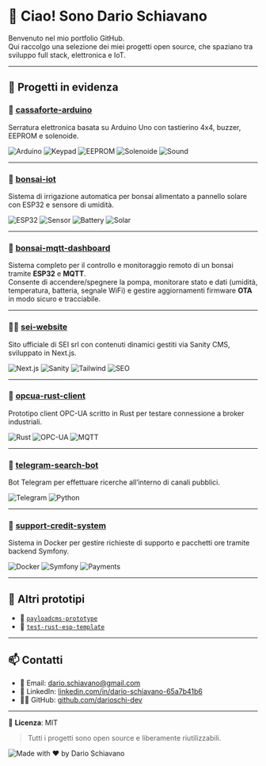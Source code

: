 # 👋 Ciao! Sono Dario Schiavano

Benvenuto nel mio portfolio GitHub.  
Qui raccolgo una selezione dei miei progetti open source, che spaziano tra sviluppo full stack, elettronica e IoT.

---

## 🧰 Progetti in evidenza

### 🔐 [cassaforte-arduino](https://github.com/darioschi-dev/cassaforte-arduino)
Serratura elettronica basata su Arduino Uno con tastierino 4x4, buzzer, EEPROM e solenoide.

![Arduino](https://img.shields.io/badge/board-arduino-blue)
![Keypad](https://img.shields.io/badge/input-keypad-9cf)
![EEPROM](https://img.shields.io/badge/storage-eeprom-orange)
![Solenoide](https://img.shields.io/badge/lock-solenoid-success)
![Sound](https://img.shields.io/badge/sound-buzzer-lightgrey)

---

### 🌱 [bonsai-iot](https://github.com/darioschi-dev/bonsai-iot)
Sistema di irrigazione automatica per bonsai alimentato a pannello solare con ESP32 e sensore di umidità.

![ESP32](https://img.shields.io/badge/mcu-esp32-blue)
![Sensor](https://img.shields.io/badge/sensor-soil--moisture-green)
![Battery](https://img.shields.io/badge/power-li--ion-yellow)
![Solar](https://img.shields.io/badge/energy-solar-brightgreen)

---

### 🌿  [bonsai-mqtt-dashboard](https://github.com/darioschi-dev/bonsai-mqtt-dashboard)
Sistema completo per il controllo e monitoraggio remoto di un bonsai tramite **ESP32** e **MQTT**.  
Consente di accendere/spegnere la pompa, monitorare stato e dati (umidità, temperatura, batteria, segnale WiFi) e gestire aggiornamenti firmware **OTA** in modo sicuro e tracciabile.

---

### 🧑‍💼 [sei-website](https://github.com/darioschi-dev/sei-website)
Sito ufficiale di SEI srl con contenuti dinamici gestiti via Sanity CMS, sviluppato in Next.js.

![Next.js](https://img.shields.io/badge/framework-next.js-black)
![Sanity](https://img.shields.io/badge/cms-sanity-f03)
![Tailwind](https://img.shields.io/badge/ui-tailwindcss-38bdf8)
![SEO](https://img.shields.io/badge/seo-optimized-success)

---

### 📡 [opcua-rust-client](https://github.com/darioschi-dev/opcua-rust-client)
Prototipo client OPC-UA scritto in Rust per testare connessione a broker industriali.

![Rust](https://img.shields.io/badge/lang-rust-orange)
![OPC-UA](https://img.shields.io/badge/protocol-opcua-blueviolet)
![MQTT](https://img.shields.io/badge/broker-mqtt-yellow)

---

### 🤖 [telegram-search-bot](https://github.com/darioschi-dev/telegram-search-bot)
Bot Telegram per effettuare ricerche all’interno di canali pubblici.

![Telegram](https://img.shields.io/badge/platform-telegram-0088cc)
![Python](https://img.shields.io/badge/lang-python-blue)

---

### 💬 [support-credit-system](https://github.com/darioschi-dev/support-credit-system)
Sistema in Docker per gestire richieste di supporto e pacchetti ore tramite backend Symfony.

![Docker](https://img.shields.io/badge/env-docker-blue)
![Symfony](https://img.shields.io/badge/backend-symfony-black)
![Payments](https://img.shields.io/badge/payments-paypal--satispay-red)

---

## 🧪 Altri prototipi

- 🧰 [`payloadcms-prototype`](https://github.com/darioschi-dev/payloadcms-prototype)
- 🧪 [`test-rust-esp-template`](https://github.com/darioschi-dev/test-rust-esp-template)

---

## 📫 Contatti

- 📧 Email: [dario.schiavano@gmail.com](mailto:dario.schiavano@gmail.com)
- 💼 LinkedIn: [linkedin.com/in/dario-schiavano-65a7b41b6](https://www.linkedin.com/in/dario-schiavano-65a7b41b6/)
- 🧑‍💻 GitHub: [github.com/darioschi-dev](https://github.com/darioschi-dev)

---

🪪 **Licenza**: MIT  
> Tutti i progetti sono open source e liberamente riutilizzabili.

![Made with ❤️ by Dario Schiavano](https://img.shields.io/badge/Made%20with-%E2%9D%A4%EF%B8%8F%20by%20Dario%20Schiavano-blue)

<!-- Forza aggiornamento -->
